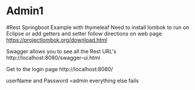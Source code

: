 # Admin1
#Rest Springboot Example with thymeleaf
Need to install lombok to run on Eclipse or add getters and setter  follow directions on web page
https://projectlombok.org/download.html

Swagger allows you to see all the Rest URL's
http://localhost:8080/swagger-ui.html

Get to the login page
http://localhost:8080/

userName and Password =admin everything else fails



